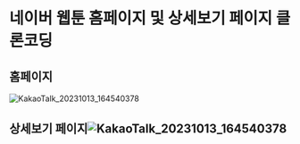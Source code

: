 # 네이버 웹툰 홈페이지 및 상세보기 페이지 클론코딩


## 홈페이지
![KakaoTalk_20231013_164540378](https://github.com/Merhong/toy-front/assets/78343061/597a3f8d-d280-4a1c-bfd7-f6641aeb9eb1)



## 상세보기 페이지![KakaoTalk_20231013_164540378](https://github.com/Merhong/toy-front/assets/78343061/c9022466-f76c-45ed-9778-0ffbe4d0eb80)
